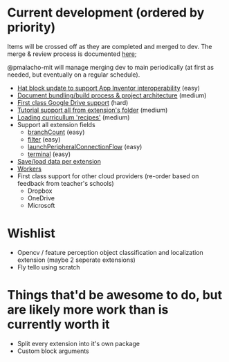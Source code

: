 # Current development (ordered by priority)

Items will be crossed off as they are completed and merged to dev. The merge & review process is documented [here]();

@pmalacho-mit will manage merging dev to main periodically (at first as needed, but eventually on a regular schedule).

- [Hat block update to support App Inventor interoperability](https://github.com/mitmedialab/prg-extension-boilerplate/issues/203) (easy)
- [Document bundling/build process & project architecture]() (medium)
- [First class Google Drive support]() (hard)
- [Tutorial support all from extension's folder]() (medium)
- [Loading curricullum 'recipes']() (medium)
- Support all extension fields
  - [branchCount]() (easy) 
  - [filter]() (easy)
  - [launchPeripheralConnectionFlow]()  (easy)
  - [terminal]() (easy)
- [Save/load data per extension]()
- [Workers]()
- First class support for other cloud providers (re-order based on feedback from teacher's schools)
  - Dropbox
  - OneDrive
  - Microsoft

# Wishlist
- Opencv / feature perception object classification and localization extension (maybe 2 seperate extensions)
- Fly tello using scratch

# Things that'd be awesome to do, but are likely more work than is currently worth it
- Split every extension into it's own package
- Custom block arguments
